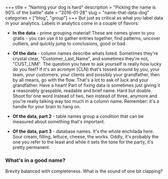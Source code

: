 +++
title = "Naming your dog is hard"
description = "Picking the name is 90% of the battle"
date = "2016-01-28"
slug = "name-that-data-dog"
categories = ["blog", "group"]
+++
But just as critical as what you label data in your analytics.  Labels in analytics come in a couple of flavors:

* **In the data** - prime grouping material!  These are names given to you gratis - you can use it to gather entries together, find patterns, uncover outliers, and quickly jump to conclusions, good or bad.

* __Of the data__ - column names describe whats listed.  Sometimes they're crystal clear, "Customer_Last_Name", and sometimes they're not, "CUST_LNM".  The question you have to ask yourself is really how lucky do you feel?  If it's an acronym (CLN) that's tossed around by you, your team, your customers, your clients and possibly your grandfather, then by all means, go with the flow.
That's a lot to ask of luck and your grandfather.  Have a heart!  Part of fixing data is sometimes just giving it a reasonably graspable, readable and brief name.  Hard but doable.  Shoot for one word instead of two, two instead of three, anymore and you're really talking way too much in a column name.  Remember: it's a handle for your brain to hang on.  

* __Of the data, part 2__ - table names group a condition that can be measured about something that's important.  

* __Of the data, part 3__ - database names.  It's the whole enchilada here.  Sour cream, filling, lettuce, cheese, the works.  Oddly, it's probably the one you refer to the least and while it sets the tone for the party, it's pretty permanent.

### What's in a good name?

Brevity balanced with completeness.  What is the sound of one bit clapping?
